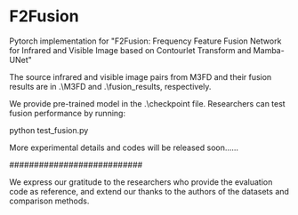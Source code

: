 # F2Fusion
Pytorch implementation for "F2Fusion: Frequency Feature Fusion Network for Infrared and Visible Image based on Contourlet Transform and Mamba-UNet"

The source infrared and visible image pairs from M3FD and their fusion results are in .\M3FD and .\fusion_results, respectively.

We provide pre-trained model in the .\checkpoint file. Researchers can test fusion performance by running:

python test_fusion.py

More experimental details and codes will be released soon......

###########################

We express our gratitude to the researchers who provide the evaluation code as reference, 
and extend our thanks to the authors of the datasets and comparison methods.
